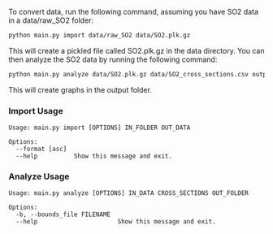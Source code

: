 To convert data, run the following command, assuming you have SO2 data in a data/raw_SO2 folder:

```bash
python main.py import data/raw_SO2 data/SO2.plk.gz
```

This will create a pickled file called SO2.plk.gz in the data directory. You can then analyze the SO2 data by running the following command:

```bash
python main.py analyze data/SO2.plk.gz data/SO2_cross_sections.csv output 
```

This will create graphs in the output folder.

### Import Usage

```
Usage: main.py import [OPTIONS] IN_FOLDER OUT_DATA

Options:
  --format [asc]
  --help          Show this message and exit.
```

### Analyze Usage

```
Usage: main.py analyze [OPTIONS] IN_DATA CROSS_SECTIONS OUT_FOLDER

Options:
  -b, --bounds_file FILENAME
  --help                      Show this message and exit.
```
